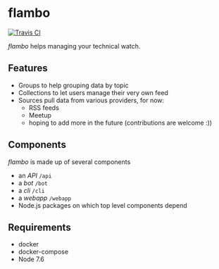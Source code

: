 # flambo

[![Travis CI][travis-image]][travis-url]

*flambo* helps managing your technical watch.

## Features

- Groups to help grouping data by topic
- Collections to let users manage their very own feed
- Sources pull data from various providers, for now:
    - RSS feeds
    - Meetup
    - hoping to add more in the future (contributions are welcome :))

## Components

*flambo* is made up of several components

- an *API* `/api`
- a *bot* `/bot`
- a *cli* `/cli`
- a *webapp* `/webapp`
- Node.js packages on which top level components depend

## Requirements

- docker
- docker-compose
- Node 7.6

[travis-image]: https://img.shields.io/travis/plouc/flambo.svg?style=flat-square
[travis-url]: https://travis-ci.org/plouc/flambo
